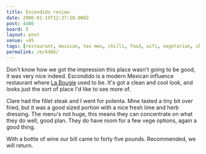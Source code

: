 ```yaml
---
title: Escondido review
date: 2006-01-15T12:37:10.000Z
post: 4486
board: 5
layout: post
venue: v45
tags: [restaurant, mexican, tex mex, chilli, food, wifi, vegetarian, child friendly, booze, la bougie]
permalink: /m/4486/
---
```

Don't know how we got the impression this place wasn't going to be good, it was very nice indeed. Escondido is a modern Mexican influence restaurant where <a href="/wiki/la+bougie">La Bougie</a> used to be. It's got a clean and cool look, and looks just the sort of place I'd like to see more of.

Clare had the fillet steak and I went for polenta. Mine tasted a tiny bit over fried, but it was a good sized portion with a nice fresh lime and herb dressing. The menu's not huge, this means they can concentrate on what they do well, good plan. They do have room for a few vege options, again a good thing. 

With a bottle of wine our bill came to forty five pounds. Recommended, we will return.
